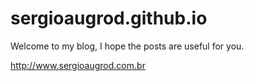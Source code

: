 # sergioaugrod.github.io

Welcome to my blog, I hope the posts are useful for you.

<http://www.sergioaugrod.com.br>
